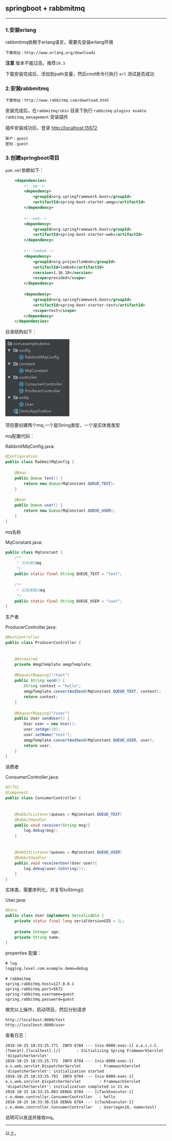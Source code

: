 ## springboot + rabbmitmq

---


### 1.安装erlang
rabbmitmq依赖于erlang语言，需要先安装erlang环境

    下载地址：http://www.erlang.org/downloads
 
**注意**  版本不能过高，推荐`19.3`

下载安装完成后，添加到path变量，然后cmd命令行执行 `erl`   测试是否成功



### 2.安装rabbmitmq

    下载地址：http://www.rabbitmq.com/download.html
   
安装完成后，在`rabbmitmq/sbin`  目录下执行 `rabbitmq-plugins enable rabbitmq_management`  安装插件

插件安装成功后，登录 [http://localhost:15672](http://localhost:15672)

    账户：guest   
    密码：guest

### 3.创建springboot项目

`pom.xml`依赖如下：
```xml
    <dependencies>
        <!--mq-->
        <dependency>
            <groupId>org.springframework.boot</groupId>
            <artifactId>spring-boot-starter-amqp</artifactId>
        </dependency>
        
        <!--web-->
        <dependency>
            <groupId>org.springframework.boot</groupId>
            <artifactId>spring-boot-starter-web</artifactId>
        </dependency>
        
        <!--lombok-->
        <dependency>
            <groupId>org.projectlombok</groupId>
            <artifactId>lombok</artifactId>
            <version>1.16.18</version>
            <scope>provided</scope>
        </dependency>
        
        <dependency>
            <groupId>org.springframework.boot</groupId>
            <artifactId>spring-boot-starter-test</artifactId>
            <scope>test</scope>
        </dependency>
    </dependencies>
```

目录结构如下：

![rabbmitmq_code_tree](../images/rabbmitmq_code_tree.png )

项目要创建两个mq,一个是String类型，一个是实体类类型

mq配置代码：

RabbmitMqConfig.java:

```java
@Configuration
public class RabbmitMqConfig {

    @Bean
    public Queue text() {
        return new Queue(MqConstant.QUEUE_TEXT);
    }

    @Bean
    public Queue user() {
        return new Queue(MqConstant.QUEUE_USER);
    }
}
```

mq名称

MqConstant.java:

```java
public class MqConstant {
    /**
     * 文本格式mq
     */
    public static final String QUEUE_TEXT = "text";

    /**
     * 实体类格式mq
     */
    public static final String QUEUE_USER = "user";
}
```

生产者

ProducerController.java:

```java
@RestController
public class ProducerController {


    @Autowired
    private AmqpTemplate amqpTemplate;

    @RequestMapping("/text")
    public String send() {
        String context = "hello";
        amqpTemplate.convertAndSend(MqConstant.QUEUE_TEXT, context);
        return context;
    }

    @RequestMapping("/user")
    public User sendUser() {
        User user = new User();
        user.setAge(10);
        user.setName("test");
        amqpTemplate.convertAndSend(MqConstant.QUEUE_USER, user);
        return user;
    }
}
```

消费者

ConsumerController.java:

```java
@Slf4j
@Component
public class ConsumerController {

    
    @RabbitListener(queues = MqConstant.QUEUE_TEXT)
    @RabbitHandler
    public void receiver(String msg){
        log.debug(msg);
    }


    @RabbitListener(queues = MqConstant.QUEUE_USER)
    @RabbitHandler
    public void receiverUser(User user){
        log.debug(user.toString());
    }
}


```

实体类，需要序列化，并复写toString()

User.java:

```java
@Data
public class User implements Serializable {
    private static final long serialVersionUID = 1L;

    private Integer age;
    private String name;
}
```


properties 配置：

```properties
# log
logging.level.com.example.demo=debug

# rabbmitmq
spring.rabbitmq.host=127.0.0.1
spring.rabbitmq.port=5672
spring.rabbitmq.username=guest
spring.rabbitmq.password=guest
```


做完以上操作，启动项目，然后分别请求

    http://localhost:8080/text
    http://localhost:8080/user

    
查看日志：

```log
2018-10-25 18:33:25.771  INFO 8784 --- [nio-8080-exec-1] o.a.c.c.C.[Tomcat].[localhost].[/]       : Initializing Spring FrameworkServlet 'dispatcherServlet'
2018-10-25 18:33:25.772  INFO 8784 --- [nio-8080-exec-1] o.s.web.servlet.DispatcherServlet        : FrameworkServlet 'dispatcherServlet': initialization started
2018-10-25 18:33:25.793  INFO 8784 --- [nio-8080-exec-1] o.s.web.servlet.DispatcherServlet        : FrameworkServlet 'dispatcherServlet': initialization completed in 21 ms
2018-10-25 18:33:25.883 DEBUG 8784 --- [cTaskExecutor-1] c.e.demo.controller.ConsumerController   : hello
2018-10-25 18:33:36.518 DEBUG 8784 --- [cTaskExecutor-1] c.e.demo.controller.ConsumerController   : User(age=10, name=test)
```


说明可以发送并接收mq。

---


以上。